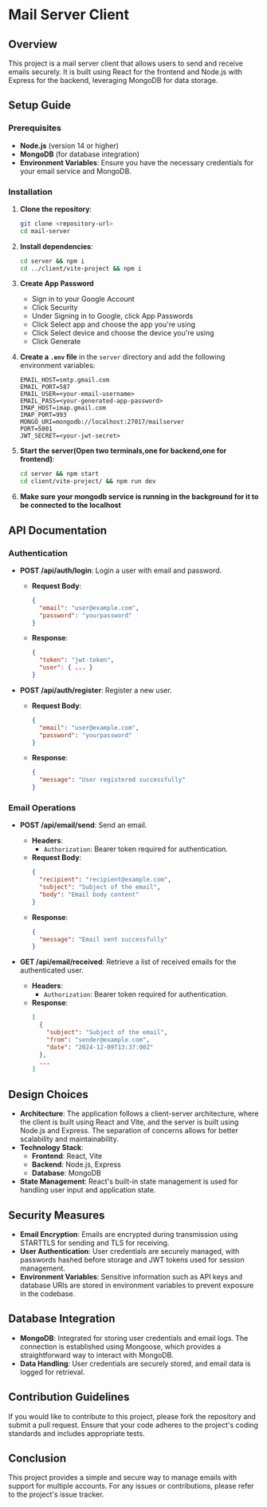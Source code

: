 # Mail Server Client

## Overview
This project is a mail server client that allows users to send and receive emails securely. It is built using React for the frontend and Node.js with Express for the backend, leveraging MongoDB for data storage.

## Setup Guide

### Prerequisites
- **Node.js** (version 14 or higher)
- **MongoDB** (for database integration)
- **Environment Variables**: Ensure you have the necessary credentials for your email service and MongoDB.

### Installation
1. **Clone the repository**:
   ```bash
   git clone <repository-url>
   cd mail-server
   ```
2. **Install dependencies**:
   ```bash
   cd server && npm i
   cd ../client/vite-project && npm i
   ```

3. **Create App Password**
   - Sign in to your Google Account
   - Click Security   
   - Under Signing in to Google, click App Passwords
   - Click Select app and choose the app you're using
   - Click Select device and choose the device you're using
   - Click Generate
3. **Create a `.env` file** in the `server` directory and add the following environment variables:
   ```plaintext
   EMAIL_HOST=smtp.gmail.com
   EMAIL_PORT=587
   EMAIL_USER=<your-email-username>
   EMAIL_PASS=<your-generated-app-password>
   IMAP_HOST=imap.gmail.com
   IMAP_PORT=993
   MONGO_URI=mongodb://localhost:27017/mailserver
   PORT=5001
   JWT_SECRET=<your-jwt-secret>
   ```
4. **Start the server(Open two terminals,one for backend,one for frontend)**:
   ```bash
   cd server && npm start
   cd client/vite-project/ && npm run dev
   ```

5. **Make sure your mongodb service is running in the background for it to be connected to the localhost**

## API Documentation
### Authentication
- **POST /api/auth/login**: Login a user with email and password.
  - **Request Body**:
    ```json
    {
      "email": "user@example.com",
      "password": "yourpassword"
    }
    ```
  - **Response**:
    ```json
    {
      "token": "jwt-token",
      "user": { ... }
    }
    ```

- **POST /api/auth/register**: Register a new user.
  - **Request Body**:
    ```json
    {
      "email": "user@example.com",
      "password": "yourpassword"
    }
    ```
  - **Response**:
    ```json
    {
      "message": "User registered successfully"
    }
    ```

### Email Operations
- **POST /api/email/send**: Send an email.
  - **Headers**:
    - `Authorization`: Bearer token required for authentication.
  - **Request Body**:
    ```json
    {
      "recipient": "recipient@example.com",
      "subject": "Subject of the email",
      "body": "Email body content"
    }
    ```
  - **Response**:
    ```json
    {
      "message": "Email sent successfully"
    }
    ```

- **GET /api/email/received**: Retrieve a list of received emails for the authenticated user.
  - **Headers**:
    - `Authorization`: Bearer token required for authentication.
  - **Response**:
    ```json
    [
      {
        "subject": "Subject of the email",
        "from": "sender@example.com",
        "date": "2024-12-09T13:37:00Z"
      },
      ...
    ]
    ```

## Design Choices
- **Architecture**: The application follows a client-server architecture, where the client is built using React and Vite, and the server is built using Node.js and Express. The separation of concerns allows for better scalability and maintainability.
- **Technology Stack**:
  - **Frontend**: React, Vite
  - **Backend**: Node.js, Express
  - **Database**: MongoDB
- **State Management**: React's built-in state management is used for handling user input and application state.

## Security Measures
- **Email Encryption**: Emails are encrypted during transmission using STARTTLS for sending and TLS for receiving.
- **User Authentication**: User credentials are securely managed, with passwords hashed before storage and JWT tokens used for session management.
- **Environment Variables**: Sensitive information such as API keys and database URIs are stored in environment variables to prevent exposure in the codebase.

## Database Integration
- **MongoDB**: Integrated for storing user credentials and email logs. The connection is established using Mongoose, which provides a straightforward way to interact with MongoDB.
- **Data Handling**: User credentials are securely stored, and email data is logged for retrieval.

## Contribution Guidelines
If you would like to contribute to this project, please fork the repository and submit a pull request. Ensure that your code adheres to the project's coding standards and includes appropriate tests.

## Conclusion
This project provides a simple and secure way to manage emails with support for multiple accounts. For any issues or contributions, please refer to the project's issue tracker.
